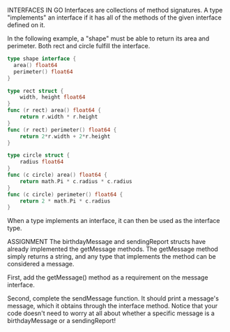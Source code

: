 INTERFACES IN GO
Interfaces are collections of method signatures. A type "implements" an interface if it has all of the methods of the given interface defined on it.

In the following example, a "shape" must be able to return its area and perimeter. Both rect and circle fulfill the interface.

```go
type shape interface {
  area() float64
  perimeter() float64
}

type rect struct {
    width, height float64
}
func (r rect) area() float64 {
    return r.width * r.height
}
func (r rect) perimeter() float64 {
    return 2*r.width + 2*r.height
}

type circle struct {
    radius float64
}
func (c circle) area() float64 {
    return math.Pi * c.radius * c.radius
}
func (c circle) perimeter() float64 {
    return 2 * math.Pi * c.radius
}
```
When a type implements an interface, it can then be used as the interface type.

ASSIGNMENT
The birthdayMessage and sendingReport structs have already implemented the getMessage methods. The getMessage method simply returns a string, and any type that implements the method can be considered a message.

First, add the getMessage() method as a requirement on the message interface.

Second, complete the sendMessage function. It should print a message's message, which it obtains through the interface method. Notice that your code doesn't need to worry at all about whether a specific message is a birthdayMessage or a sendingReport!